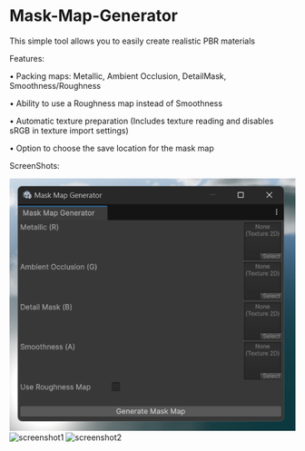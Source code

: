# Mask-Map-Generator
This simple tool allows you to easily create realistic PBR materials

Features:

• Packing maps: Metallic, Ambient Occlusion, DetailMask, Smoothness/Roughness

• Ability to use a Roughness map instead of Smoothness

• Automatic texture preparation (Includes texture reading and disables sRGB in texture import settings)

• Option to choose the save location for the mask map

ScreenShots:

![ui](https://github.com/wantuzpro/Mask-Map-Generator/raw/main/ui.png)
![screenshot1](https://github.com/wantuzpro/Mask-Map-Generator/raw/main/screenshot1.png)
![screenshot2](https://github.com/wantuzpro/Mask-Map-Generator/raw/main/screenshot2.png)
